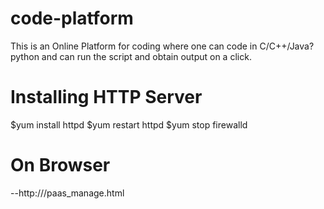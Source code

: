 # code-platform

This is an Online Platform for coding where one can code in C/C++/Java?python and can run the script and obtain output on a click.

# Installing HTTP Server

$yum install httpd
$yum restart httpd
$yum stop firewalld

# On Browser

--http://<ip>/paas_manage.html

